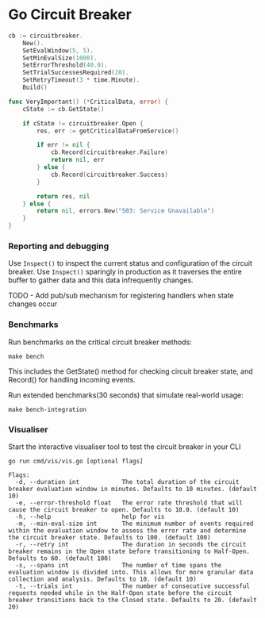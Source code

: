 # Go Circuit Breaker

```go
cb := circuitbreaker.
    New().
    SetEvalWindow(5, 5).
    SetMinEvalSize(1000).
    SetErrorThreshold(40.0).
    SetTrialSuccessesRequired(20).
    SetRetryTimeout(3 * time.Minute).
    Build()

func VeryImportant() (*CriticalData, error) {
    cState := cb.GetState()

    if cState != circuitbreaker.Open {
        res, err := getCriticalDataFromService()

        if err != nil {
            cb.Record(circuitbreaker.Failure)
            return nil, err
        } else {
            cb.Record(circuitbreaker.Success)
        }

        return res, nil
    } else {
        return nil, errors.New("503: Service Unavailable")
    }
}
```

### Reporting and debugging

Use `Inspect()` to inspect the current status and configuration of the circuit breaker. Use `Inspect()` sparingly in production as it traverses the entire buffer to gather data and this data infrequently changes.

TODO - Add pub/sub mechanism for registering handlers when state changes occur

### Benchmarks

Run benchmarks on the critical circuit breaker methods:

```
make bench
```

This includes the GetState() method for checking circuit breaker state, and Record() for handling incoming events.

Run extended benchmarks(30 seconds) that simulate real-world usage:

```
make bench-integration
```

### Visualiser

Start the interactive visualiser tool to test the circuit breaker in your CLI

```
go run cmd/vis/vis.go [optional flags]

Flags:
  -d, --duration int            The total duration of the circuit breaker evaluation window in minutes. Defaults to 10 minutes. (default 10)
  -e, --error-threshold float   The error rate threshold that will cause the circuit breaker to open. Defaults to 10.0. (default 10)
  -h, --help                    help for vis
  -m, --min-eval-size int       The minimum number of events required within the evaluation window to assess the error rate and determine the circuit breaker state. Defaults to 100. (default 100)
  -r, --retry int               The duration in seconds the circuit breaker remains in the Open state before transitioning to Half-Open. Defaults to 60. (default 100)
  -s, --spans int               The number of time spans the evaluation window is divided into. This allows for more granular data collection and analysis. Defaults to 10. (default 10)
  -t, --trials int              The number of consecutive successful requests needed while in the Half-Open state before the circuit breaker transitions back to the Closed state. Defaults to 20. (default 20)
```
